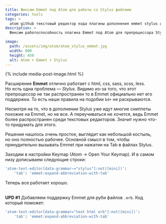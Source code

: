 ```yaml
---
title: Фиксим Emmet под Atom для работы со Stylus файлами
categories: tools
tags: >
  atom github текстовый редактор кода плагины дополнения emmet stylus фикс
description: >
  Фиксим работоспособность плагина Emmet под Atom для препроцессора Stylus.

image:
  path: /assets/img/atom/atom_stylus_emmet.jpg
  width: 800
  height: 450
  alt: Atom + Emmet + Stylus
---
```


{% include media-post-image.html %}

Расширение **Emmet** отлично работает с html, css, sass, scss, less. Но есть одна проблема — _Stylus_. Видимо из-за того, что этот препроцессор не так распространен то в Emmet официально нет его поддержки. То есть наши правила на подобии `bd+` не раскрываются.

Несмотря на то, что в дополнении Stylus уже идут многие сниппеты похожие на Emmet, но не все. А переучиваться не хочется, ведь Emmet более распространен среди текстовых редакторов. Значит нужно что-то придумать для этого.

Решение нашлось очень простое, выглядит как небольшой костыль, но оно полностью рабочее. Основной смысл в том, чтобы принудительно вызывать Emmet при нажатии на Tab в файлах Stylus.

Заходим в настройки Keymap (Atom → Open Your Keymap). И в самом низу дописываем следующие строки:

```bash
'atom-text-editor[data-grammar~="stylus"]:not([mini])':
    'tab': 'emmet:expand-abbreviation-with-tab'
```

Теперь все работает хорошо.

<br><b>UPD #1</b> Добавляем поддержку Emmet для руби файлов `.erb`. Код который поможет:

```bash
'atom-text-editor[data-grammar="text html erb"]:not([mini])':
    'tab': 'emmet:expand-abbreviation-with-tab'
```

